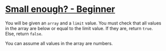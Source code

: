 # [Small enough? - Beginner](https://www.codewars.com/kata/small-enough-beginner "https://www.codewars.com/kata/57cc981a58da9e302a000214")

You will be given an `array` and a `limit` value. You must check that all values in the array are below or equal to the limit value. If they are, return `true`. Else, return `false`.

You can assume all values in the array are numbers.